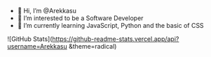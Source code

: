 - 👋 Hi, I’m @Arekkasu
- 👀 I’m interested to be a Software Developer
- 🌱 I’m currently learning JavaScript, Python and the basic of CSS

![GitHub Stats](https://github-readme-stats.vercel.app/api?username=Arekkasu &theme=radical)
